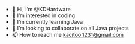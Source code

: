 - 👋 Hi, I’m @KDHardware
- 👀 I’m interested in coding
- 🌱 I’m currently learning Java
- 💞️ I’m looking to collaborate on all Java projects
- 📫 How to reach me kacitoo.1231@gmail.com

<!---
KDHardware/KDHardware is a ✨ special ✨ repository because its `README.md` (this file) appears on your GitHub profile.
You can click the Preview link to take a look at your changes.
--->
